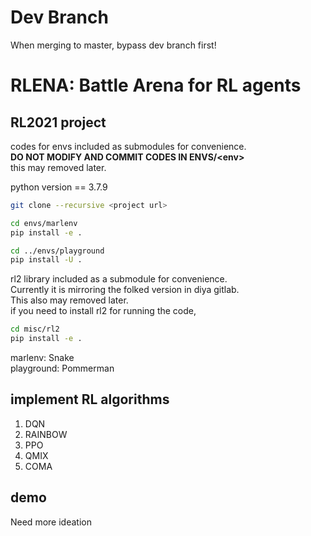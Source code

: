 # Dev Branch
When merging to master, bypass dev branch first!


# RLENA: Battle Arena for RL agents
## RL2021 project

codes for envs included as submodules for convenience.  
**DO NOT MODIFY AND COMMIT CODES IN ENVS/\<env>**  
this may removed later.

python version == 3.7.9  

```bash
git clone --recursive <project url>
```

```bash
cd envs/marlenv
pip install -e .

cd ../envs/playground
pip install -U .
```

rl2 library included as a submodule for convenience.  
Currently it is mirroring the folked version in diya gitlab.  
This also may removed later.  
if you need to install rl2 for running the code,
```bash
cd misc/rl2
pip install -e .
```
  
marlenv: Snake   
playground: Pommerman

## implement RL algorithms
1. DQN
2. RAINBOW
3. PPO
4. QMIX
5. COMA

## demo
Need more ideation